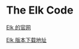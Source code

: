 # The Elk Code

[Elk 的官网](https://elk.sourceforge.io/)

[Elk 版本下载地址](https://sourceforge.net/projects/elk/files/)